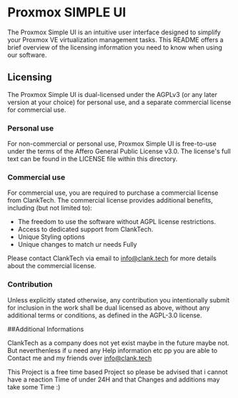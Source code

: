 # Proxmox SIMPLE UI

The Proxmox Simple UI is an intuitive user interface designed to simplify your Proxmox VE virtualization management tasks. This README offers a brief overview of the licensing information you need to know when using our software.

## Licensing

The Proxmox Simple UI is dual-licensed under the AGPLv3 (or any later version at your choice) for personal use, and a separate commercial license for commercial use.

### Personal use

For non-commercial or personal use, Proxmox Simple UI is free-to-use under the terms of the Affero General Public License v3.0. The license's full text can be found in the LICENSE file within this directory.

### Commercial use

For commercial use, you are required to purchase a commercial license from ClankTech. The commercial license provides additional benefits, including (but not limited to):

- The freedom to use the software without AGPL license restrictions.
- Access to dedicated support from ClankTech.
- Unique Styling options
- Unique changes to match ur needs Fully 

Please contact ClankTech via email to info@clank.tech for more details about the commercial license.

### Contribution

Unless explicitly stated otherwise, any contribution you intentionally submit for inclusion in the work shall be dual licensed as above, without any additional terms or conditions, as defined in the AGPL-3.0 license.


##Additional Informations

ClankTech as a company does not yet exist maybe in the future maybe not.
But neverthenless if u need any Help information etc pp you are able to Contact me and my friends over info@clank.tech

This Project is a free time based Project so please be advised that i cannot have a reaction Time of under 24H and that Changes and additions may take some Time :) 
